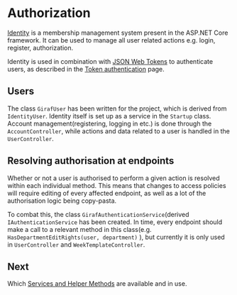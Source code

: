 # Authorization

[Identity](https://docs.microsoft.com/en-us/aspnet/core/security/authentication/identity?view=aspnetcore-2.1&tabs=visual-studio) is a membership management system present in the ASP.NET Core framework.
It can be used to manage all user related actions e.g. login, register, authorization.

Identity is used in combination with [JSON Web Tokens](https://jwt.io/) to authenticate users, as described in the [Token authentication](./TokenAuthentication.md) page.

## Users

The class ```GirafUser``` has been written for the project, which is derived from ```IdentityUser```.
Identity itself is set up as a service in the ```Startup``` class.
Account management(registering, logging in etc.) is done through the ```AccountController```, while actions and data related to a user is handled in the ```UserController```.

## Resolving authorisation at endpoints

Whether or not a user is authorised to perform a given action is resolved within each individual method.
This means that changes to access policies will require editing of every affected endpoint, as well as a lot of the authorisation logic being copy-pasta.

To combat this, the class ```GirafAuthenticationService```(derived ```IAuthenticationService``` has been created.
In time, every endpoint should make a call to a relevant method in this class(e.g. ```HasDepartmentEditRights(user, department)``` ), but currently it is only used in ```UserController``` and ```WeekTemplateController```.

## Next

Which [Services and Helper Methods](./GirafService.md) are available and in use.
